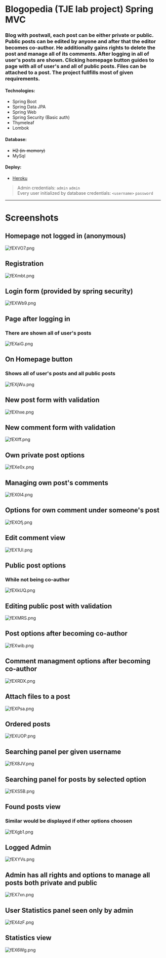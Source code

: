 # Blogopedia (TJE lab project) Spring MVC

### Blog with postwall, each post can be either private or public. Public posts can be edited by anyone and after that the editor becomes co-author. He additionally gains rights to delete the post and manage all of its comments. After logging in all of user's posts are shown. Clicking homepage button guides to page with all of user's and all of public posts. Files can be attached to a post. The project fullfills most of given requirements.



#### Technologies:
* Spring Boot
* Spring Data JPA
* Spring Web
* Spring Security (Basic auth)
* Thymeleaf
* Lombok

#### Database:
* ~~H2 (in-memory)~~
* MySql

#### Deploy:
* [Heroku](https://blogopedia.herokuapp.com/) 

> Admin credentials: `admin` `admin` <br> Every user initialized by database credentials: `<username>` `password`

---

# Screenshots

## Homepage not logged in (anonymous)
![fEXVO7.png](https://iili.io/fEXVO7.png)

## Registration
![fEXmbt.png](https://iili.io/fEXmbt.png)

## Login form (provided by spring security)
![fEXWb9.png](https://iili.io/fEXWb9.png)

## Page after logging in
### There are shown all of user's posts
![fEXaiG.png](https://iili.io/fEXaiG.png)

## On Homepage button
### Shows all of user's posts and all public posts
![fEXjWu.png](https://iili.io/fEXjWu.png)

## New post form with validation
![fEXhxe.png](https://iili.io/fEXhxe.png)

## New comment form with validation
![fEXlff.png](https://iili.io/fEXlff.png)



## Own private post options
![fEXe0x.png](https://iili.io/fEXe0x.png)

## Managing own post's comments
![fEX0l4.png](https://iili.io/fEX0l4.png)

## Options for own comment under someone's post
![fEXOfj.png](https://iili.io/fEXOfj.png)

## Edit comment view
![fEX1Ul.png](https://iili.io/fEX1Ul.png)



## Public post options
### While not being co-author
![fEXkUQ.png](https://iili.io/fEXkUQ.png)

## Editing public post with validation
![fEXMRS.png](https://iili.io/fEXMRS.png)

## Post options after becoming co-author
![fEXwib.png](https://iili.io/fEXwib.png)

## Comment managment options after becoming co-author
![fEXRDX.png](https://iili.io/fEXRDX.png)



## Attach files to a post
![fEXPsa.png](https://iili.io/fEXPsa.png)

## Ordered posts
![fEXUOP.png](https://iili.io/fEXUOP.png)

## Searching panel per given username
![fEX8JV.png](https://iili.io/fEX8JV.png)

## Searching panel for posts by selected option
![fEXS5B.png](https://iili.io/fEXS5B.png)

## Found posts view
### Similar would be displayed if other options choosen
![fEXgb1.png](https://iili.io/fEXgb1.png)



## Logged Admin
![fEXYVs.png](https://iili.io/fEXYVs.png)

## Admin has all rights and options to manage all posts both private and public
![fEX7xn.png](https://iili.io/fEX7xn.png)

## User Statistics panel seen only by admin
![fEX4zF.png](https://iili.io/fEX4zF.png)

## Statistics view
![fEX6Wg.png](https://iili.io/fEX6Wg.png)

